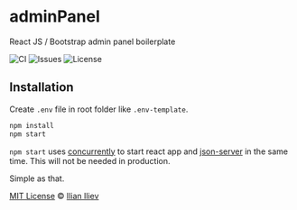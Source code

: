 # adminPanel
React JS / Bootstrap admin panel boilerplate

![CI](https://github.com/ilian6806/adminPanel/workflows/CI/badge.svg)
![Issues](https://img.shields.io/github/issues/ilian6806/adminPanel)
![License](https://img.shields.io/github/license/ilian6806/adminPanel)

## Installation

Create `.env` file in root folder like `.env-template`.

```sh
npm install
npm start
```

`npm start` uses [concurrently](https://www.npmjs.com/package/concurrently) to start react app and [json-server](https://www.npmjs.com/package/json-server) in the same time. This will not be needed in production.

Simple as that.

[MIT License](LICENSE.md) © [Ilian Iliev](https://ilian-iliev.com/)
